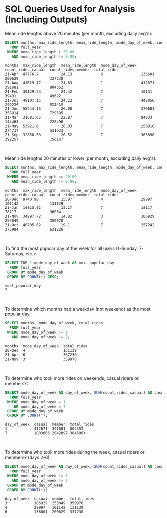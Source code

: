 # SQL Queries Used for Analysis (Including Outputs)
Mean ride lengths above 20 minutes (per month, excluding daily avg's):
```SQL
SELECT months, max_ride_length, mean_ride_length, mode_day_of_week, count_rides_casual, count_rides_member, total_rides
  FROM full_year
 WHERE mean_ride_length > 20.00
   AND mean_ride_length != 0.00;
```
```
months  max_ride_length  mean_ride_length  mode_day_of_week  count_rides_casual  count_rides_member  total_rides
21-Apr	47776.7          24.13             6                 136601              200629              337230
21-Aug  41629.17         21.63             1                 412671              391681              804352
21-Feb  30129.23         24.42             7                 10131               39491               49622
21-Jul  49107.15         24.22             7                 442056              380354              822410
21-Jun  55944.15         26.08             7                 370681              358914              729595
21-Mar  31681.65         22.87             7                 84033               144463              228496
21-May  53921.6          26.03             7                 256916              274717              531633
21-Sep  32858.53         20.52             7                 363890              392257              756147
```
<br />

Mean ride lengths 20 minutes or lower (per month, excluding daily avg's):
```SQL
SELECT months, max_ride_length, mean_ride_length, mode_day_of_week, count_rides_casual, count_rides_member, total_rides
  FROM full_year
 WHERE mean_ride_length <= 20.00
   AND mean_ride_length != 0.00;
```
```
months  max_ride_length  mean_ride_length  mode_day_of_week  count_rides_casual  count_rides_member  total_rides
20-Dec  9740.98          15.97             4                 29997               101142              131139
21-Jan  19825.92         15.27             7                 18117               78717               96834
21-Nov  34997.72         14.82             3                 106929              253049              359978
21-Oct  40705.02         19.1              7                 257242              373984              631226
```
<br />

To find the most popular day of the week for all users (1-Sunday, 7-Saturday, etc.):
```SQL
SELECT TOP 1 mode_day_of_week AS most_popular_day
  FROM full_year
 GROUP BY mode_day_of_week
 ORDER BY COUNT(*) DESC;
```
```
most_popular_day
7
```
<br />

To determine which months had a weekday (not weekend) as the most popular day:
```SQL
SELECT months, mode_day_of_week, total_rides
  FROM full_year
 WHERE mode_day_of_week != 1
   AND mode_day_of_week != 7;
```
```
months  mode_day_of_week  total_rides
20-Dec  4                 131139
21-Apr  6                 337230
21-Nov  3                 359978
```
<br />

To determine who took more rides on weekends, casual riders or members?:
```SQL
SELECT mode_day_of_week AS day_of_week, SUM(count_rides_casual) AS casual, SUM(count_rides_member) AS member, SUM(total_rides) AS total_rides
  FROM full_year
 WHERE mode_day_of_week = 1
    OR mode_day_of_week = 7
 GROUP BY mode_day_of_week
 ORDER BY COUNT(*);
```
```
day_of_week  casual  member  total_rides
1            412671  391681  804352
7            1803066 2042897 3845963
```
<br />

To determine who took more rides during the week, casual riders or members? (days 2-6):
```SQL
SELECT mode_day_of_week AS day_of_week, SUM(count_rides_casual) AS casual, SUM(count_rides_member) AS member, SUM(total_rides) AS total_rides
  FROM full_year
 WHERE mode_day_of_week != 1
   AND mode_day_of_week != 7
 GROUP BY mode_day_of_week
 ORDER BY COUNT(*);
```
```
day_of_week  casual  member  total_rides
3            106929  253049  359978
4            29997   101142  131139
6            136601  200629  337230
```
